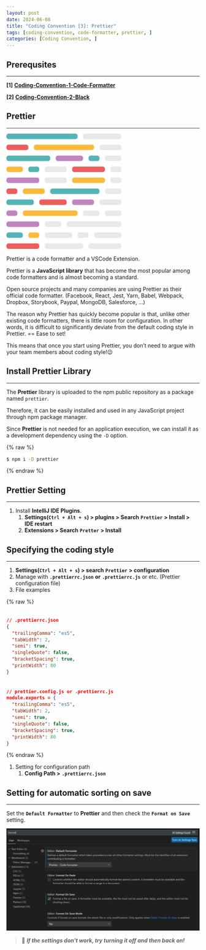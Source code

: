 ```yaml
---
layout: post
date: 2024-06-08
title: "Coding Convention [3]: Prettier"
tags: [coding-convention, code-formatter, prettier, ]
categories: [Coding Convention, ]
---
```




## Prerequsites


---


**[1]** [**Coding-Convention-1-Code-Formatter**](https://rebedy.github.io/posts/Coding-Convention-1-Code-Formatter/)


**[2]** [**Coding-Convention-2-Black**](https://rebedy.github.io/posts/Coding-Convention-2-Black/)



## Prettier


---


![0](/assets/img/2024-06-08-Coding-Convention-[3]:-Prettier.md/0.png)


Prettier is a code formatter and a VSCode Extension.


Prettier is a **JavaScript library** that has become the most popular among code formatters and is almost becoming a standard.


Open source projects and many companies are using Prettier as their official code formatter. (Facebook, React, Jest, Yarn, Babel, Webpack, Dropbox, Storybook, Paypal, MongoDB, Salesforce, …)


The reason why Prettier has quickly become popular is that, unlike other existing code formatters, there is little room for configuration. In other words, it is difficult to significantly deviate from the default coding style in Prettier. == Ease to set!


This means that once you start using Prettier, you don’t need to argue with your team members about coding style!😉



## **Install Prettier Library**


---


The **Prettier** library is uploaded to the npm public repository as a package named `prettier`.


Therefore, it can be easily installed and used in any JavaScript project through npm package manager.


Since **Prettier** is not needed for an application execution, we can install it as a development dependency using the `-D` option.



{% raw %}
```bash
$ npm i -D prettier
```
{% endraw %}




## Prettier Setting


---

1. Install **IntelliJ IDE Plugins**.
	1. **Settings(****`Ctrl + Alt + s`****) > plugins > Search** **`Prettier`** **> Install > IDE restart**
	2. **Extensions > Search** **`Pretter`** **> Install**


## Specifying the coding style


---

1. **Settings(****`Ctrl + Alt + s`****) > search** **`Prettier`** **> configuration**
2. Manage with **`.prettierrc.json`** **or** **`.prettierrc.js`** or etc. (Prettier configuration file)
3. File examples


{% raw %}
```json

// .prettierrc.json
{
  "trailingComma": "es5",
  "tabWidth": 2,
  "semi": true,
  "singleQuote": false,
  "bracketSpacing": true,
  "printWidth": 80
}


// prettier.config.js or .prettierrc.js
module.exports = {
  "trailingComma": "es5",
  "tabWidth": 2,
  "semi": true,
  "singleQuote": false,
  "bracketSpacing": true,
  "printWidth": 80
}
```
{% endraw %}


1. Setting for configuration path
	1. **Config Path >** **`.prettierrc.json`**


## Setting for automatic sorting on save


---


Set the **`Default Formatter`** to **Prettier** and then check the **`Format on Save`** setting.


![1](/assets/img/2024-06-08-Coding-Convention-[3]:-Prettier.md/1.png)


> 👸 _**If the settings don't work, try turning it off and then back on!**_

